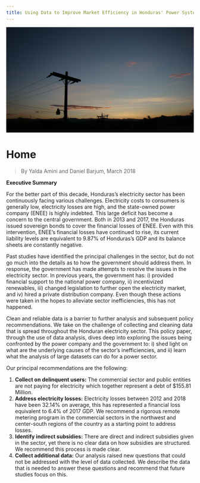 ```yaml
---
title: Using Data to Improve Market Efficiency in Honduras' Power System
---
```


![png](/HN_Powerline.JPG)

# Home

>By Yalda Amini and Daniel Barjum, March 2018


**Executive Summary**

For the better part of this decade, Honduras’s electricity sector has been continuously facing various challenges. Electricity costs to consumers is generally low, electricity losses are high, and the state-owned power company (ENEE) is highly indebted. This large deficit has become a concern to the central government. Both in 2013 and 2017, the Honduras issued sovereign bonds to cover the financial losses of ENEE. Even with this intervention, ENEE’s financial losses have continued to rise, its current liability levels are equivalent to 9.87% of Honduras’s GDP and its balance sheets are constantly negative.


Past studies have identified the principal challenges in the sector, but do not go much into the details as to how the government should address them. In response, the government has made attempts to resolve the issues in the electricity sector. In previous years, the government has: i) provided financial support to the national power company, ii) incentivized renewables, iii) changed legislation to further open the electricity market, and iv) hired a private distribution company. Even though these actions were taken in the hopes to alleviate sector inefficiencies, this has not happened.


Clean and reliable data is a barrier to further analysis and subsequent policy recommendations. We take on the challenge of collecting and cleaning data that is spread throughout the Honduran electricity sector. This policy paper, through the use of data analysis, dives deep into exploring the issues being confronted by the power company and the government to: i) shed light on what are the underlying causes of the sector’s inefficiencies, and ii) learn what the analysis of large datasets can do for a power sector.

Our principal recommendations are the following:

1. **Collect on delinquent users:** The commercial sector and public entities are not paying for electricity which together represent a debt of $155.81 Million.
2. **Address electricity losses:** Electricity losses between 2012 and 2018 have been 32.14% on average, this has represented a financial loss equivalent to 6.4% of 2017 GDP. We recommend a rigorous remote metering program in the commercial sectors in the northwest and center-south regions of the country as a starting point to address losses.
3. **Identify indirect subsidies:** There are direct and indirect subsidies given in the sector, yet there is no clear data on how subsidies are structured. We recommend this process is made clear.
4. **Collect additional data:** Our analysis raised new questions that could not be addressed with the level of data collected. We describe the data that is needed to answer these questions and recommend that future studies focus on this.
